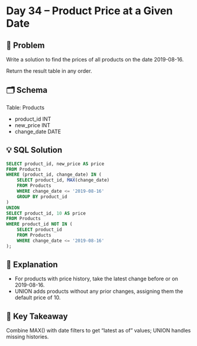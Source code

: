 # Day 34 – Product Price at a Given Date

## 📖 Problem
Write a solution to find the prices of all products on the date 2019-08-16.

Return the result table in any order.

## 🗂 Schema
Table: Products  
- product_id INT  
- new_price INT  
- change_date DATE  

## 💡 SQL Solution
```sql
SELECT product_id, new_price AS price
FROM Products
WHERE (product_id, change_date) IN (
    SELECT product_id, MAX(change_date)
    FROM Products
    WHERE change_date <= '2019-08-16'
    GROUP BY product_id
)
UNION
SELECT product_id, 10 AS price
FROM Products
WHERE product_id NOT IN (
    SELECT product_id
    FROM Products
    WHERE change_date <= '2019-08-16'
);
```

## 🧠 Explanation
- For products with price history, take the latest change before or on 2019-08-16.  
- UNION adds products without any prior changes, assigning them the default price of 10.  

## 🔑 Key Takeaway
Combine MAX() with date filters to get “latest as of” values; UNION handles missing histories.
